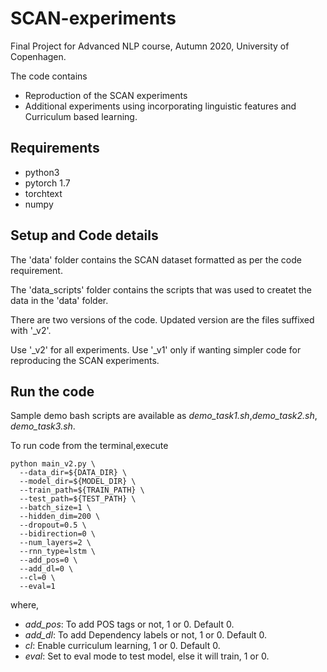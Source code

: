 # SCAN-experiments

Final Project for Advanced NLP course, Autumn 2020, University of Copenhagen. 

The code contains 
- Reproduction of the SCAN experiments
- Additional experiments using incorporating linguistic features and Curriculum based learning.

## Requirements
- python3
- pytorch 1.7
- torchtext
- numpy

## Setup and Code details
The 'data' folder contains the SCAN dataset formatted as per the code requirement. 

The 'data_scripts' folder contains the scripts that was used to createt the data in the 'data' folder. 

There are two versions of the code. Updated version are the files suffixed with '_v2'. 

Use '_v2' for all experiments. Use '_v1' only if wanting simpler code for reproducing the SCAN experiments.  

## Run the code

Sample demo bash scripts are available as _demo_task1.sh_,_demo_task2.sh_, _demo_task3.sh_.

To run code from the terminal,execute 
```
python main_v2.py \
  --data_dir=${DATA_DIR} \
  --model_dir=${MODEL_DIR} \
  --train_path=${TRAIN_PATH} \
  --test_path=${TEST_PATH} \
  --batch_size=1 \
  --hidden_dim=200 \
  --dropout=0.5 \
  --bidirection=0 \
  --num_layers=2 \
  --rnn_type=lstm \
  --add_pos=0 \
  --add_dl=0 \
  --cl=0 \
  --eval=1
```
where,
- _add_pos_: To add POS tags or not, 1 or 0. Default 0.
- _add_dl_: To add Dependency labels or not, 1 or 0. Default 0.
- _cl_: Enable curriculum learning, 1 or 0. Default 0.
- _eval_: Set to eval mode to test model, else it will train, 1 or 0.
